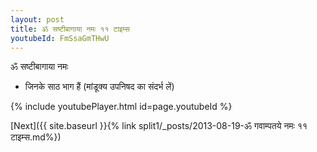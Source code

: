 ```yaml
---
layout: post
title: ॐ सष्टीबागाया नमः ११ टाइम्स
youtubeId: FmSsaGmTHwU
---
```

 
 
 ॐ सष्टीबागाया नमः  
 
 -  जिनके साठ भाग हैं (मांडूक्य उपनिषद का संदर्भ लें) 
 
  
 
  
 
 
 
 
 
 


{% include youtubePlayer.html id=page.youtubeId %}
 
[Next]({{ site.baseurl }}{% link  split1/_posts/2013-08-19-ॐ गवाम्पतये नमः ११ टाइम्स.md%})
 
